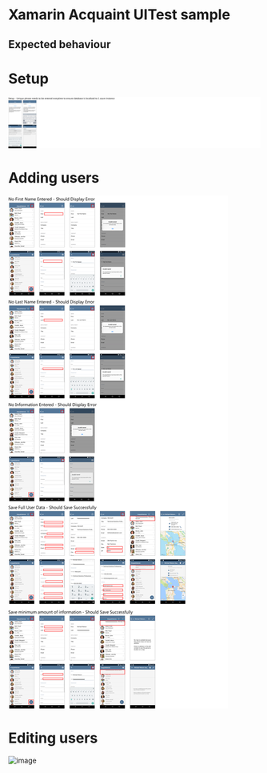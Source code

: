 # Xamarin Acquaint UITest sample

## Expected behaviour
# Setup
![image](pngs/Setup.png)
# Adding users
![image](pngs/AddUsersTests.png)
# Editing users
![image](pngs/EditUsersTests.png)
